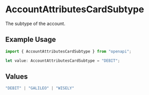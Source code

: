 # AccountAttributesCardSubtype

The subtype of the account.

## Example Usage

```typescript
import { AccountAttributesCardSubtype } from "openapi";

let value: AccountAttributesCardSubtype = "DEBIT";
```

## Values

```typescript
"DEBIT" | "GALILEO" | "WISELY"
```